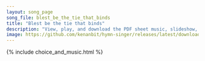 ```yaml
---
layout: song_page
song_file: blest_be_the_tie_that_binds
title: "Blest be the tie that binds"
description: "View, play, and download the PDF sheet music, slideshow, and audio. Lyrics: Blest be the tie that binds our hearts in Christian love. The fellowship of kindred minds is like to that above.  We share each other's woes, each oth... english christian 4part chords"
image: https://github.com/kenanbit/hymn-singer/releases/latest/download/blest_be_the_tie_that_binds-trad.png
---
```


{% include choice_and_music.html %}